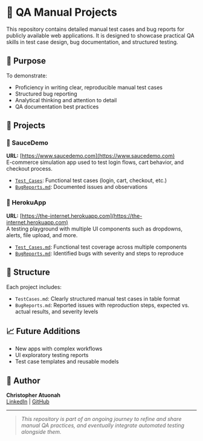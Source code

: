 # 🧪 QA Manual Projects

This repository contains detailed manual test cases and bug reports for publicly available web applications. It is designed to showcase practical QA skills in test case design, bug documentation, and structured testing.

## 📌 Purpose

To demonstrate:
- Proficiency in writing clear, reproducible manual test cases
- Structured bug reporting
- Analytical thinking and attention to detail
- QA documentation best practices

## 📂 Projects

### 🔹 SauceDemo  
**URL:** [https://www.saucedemo.com](https://www.saucedemo.com)  
E-commerce simulation app used to test login flows, cart behavior, and checkout process.

- [`Test_Cases`](./saucedemo/Test_Cases): Functional test cases (login, cart, checkout, etc.)
- [`BugReports.md`]([./saucedemo/BugReports.md](https://github.com/QAtuonah/QA-Manual-Projects/blob/main/QA-Manual-Projects/saucedemo/BugReports.md)): Documented issues and observations

### 🔹 HerokuApp  
**URL:** [https://the-internet.herokuapp.com](https://the-internet.herokuapp.com)  
A testing playground with multiple UI components such as dropdowns, alerts, file upload, and more.

- [`Test_Cases.md`](./herokuapp/Test_Cases.md): Functional test coverage across multiple components
- [`BugReports.md`](./herokuapp/BugReports.md): Identified bugs with severity and steps to reproduce

## 📄 Structure

Each project includes:
- `TestCases.md`: Clearly structured manual test cases in table format  
- `BugReports.md`: Reported issues with reproduction steps, expected vs. actual results, and severity levels

## 📈 Future Additions

- New apps with complex workflows
- UI exploratory testing reports
- Test case templates and reusable models

## 🔗 Author

**Christopher Atuonah**  
[LinkedIn](https://www.linkedin.com/in/qatheonah) | [GitHub](https://github.com/QAtuonah)

---

> *This repository is part of an ongoing journey to refine and share manual QA practices, and eventually integrate automated testing alongside them.*
